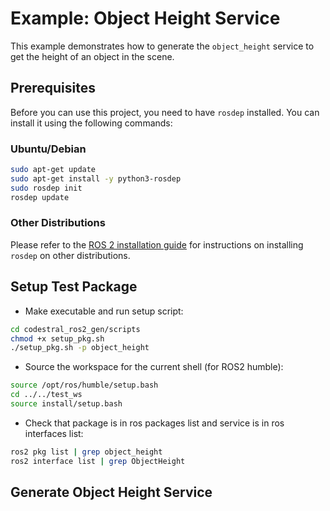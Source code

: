 # Example: Object Height Service

This example demonstrates how to generate the `object_height` service to get the height of an object in the scene.

## Prerequisites

Before you can use this project, you need to have `rosdep` installed. You can install it using the following commands:

### Ubuntu/Debian

```bash
sudo apt-get update
sudo apt-get install -y python3-rosdep
sudo rosdep init
rosdep update
```

### Other Distributions

Please refer to the [ROS 2 installation guide](https://docs.ros.org/en/humble/Installation.html) for instructions on installing `rosdep` on other distributions.

## Setup Test Package

* Make executable and run setup script:
```bash
cd codestral_ros2_gen/scripts
chmod +x setup_pkg.sh
./setup_pkg.sh -p object_height
```

* Source the workspace for the current shell (for ROS2 humble):
```bash
source /opt/ros/humble/setup.bash
cd ../../test_ws
source install/setup.bash
```

* Check that package is in ros packages list and service is in ros interfaces list:
```bash
ros2 pkg list | grep object_height
ros2 interface list | grep ObjectHeight
```

## Generate Object Height Service


